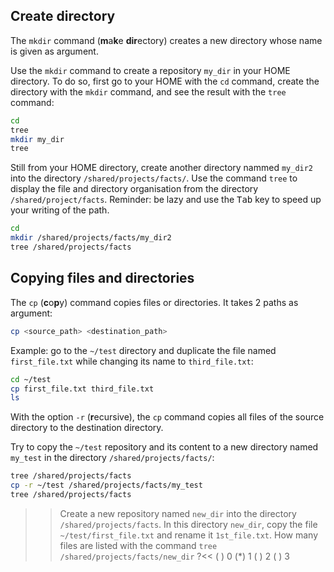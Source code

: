 ## Create directory

The `mkdir` command (**m**a**k**e **dir**ectory) creates a new directory whose name is given as argument.

Use the `mkdir` command to create a repository `my_dir` in your HOME directory. To do so, first go to your HOME with the `cd` command, create the directory with the `mkdir` command, and see the result with the `tree` command:

```bash
cd
tree
mkdir my_dir
tree
```

Still from your HOME directory, create another directory nammed `my_dir2` into the directory `/shared/projects/facts/`. 
Use the command `tree` to display the file and directory organisation from the directory `/shared/project/facts`. Reminder: be lazy and use the <kbd>Tab</kbd> key to speed up your writing of the path.

```bash
cd
mkdir /shared/projects/facts/my_dir2
tree /shared/projects/facts
```
## Copying files and directories

The `cp` (**c**o**p**y) command copies files or directories. It takes 2 paths as argument:

```bash
cp <source_path> <destination_path>
```

Example: go to the `~/test` directory and duplicate the file named `first_file.txt` while changing its name to `third_file.txt`:

```bash
cd ~/test
cp first_file.txt third_file.txt
ls 
```

With the option `-r` (**r**ecursive), the `cp` command copies all files of the source directory to the destination directory.

Try to copy the `~/test` repository and its content to a new directory named `my_test` in the directory `/shared/projects/facts/`:

```bash
tree /shared/projects/facts
cp -r ~/test /shared/projects/facts/my_test
tree /shared/projects/facts
```

>>Create a new repository named `new_dir` into the directory `/shared/projects/facts`. In this directory `new_dir`, copy the file `~/test/first_file.txt` and rename it `1st_file.txt`. How many files are listed with the command `tree /shared/projects/facts/new_dir` ?<<
( ) 0
(*) 1
( ) 2
( ) 3


